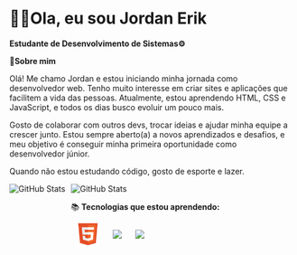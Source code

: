 <h1>🧑‍🦱Ola, eu sou Jordan Erik</h1>

**Estudante de Desenvolvimento de Sistemas⚙️**

**🔎Sobre mim**

Olá! Me chamo Jordan e estou iniciando minha jornada como desenvolvedor web. Tenho muito interesse em criar sites e aplicações que facilitem a vida das pessoas. Atualmente, estou aprendendo HTML, CSS e JavaScript, e todos os dias busco evoluir um pouco mais.

Gosto de colaborar com outros devs, trocar ideias e ajudar minha equipe a crescer junto. Estou sempre aberto(a) a novos aprendizados e desafios, e meu objetivo é conseguir minha primeira oportunidade como desenvolvedor júnior.

Quando não estou estudando código, gosto de esporte e lazer.

<img 
    align="left" 
    alt="GitHub Stats" 
    height="160" 
    style="padding-right: 10px;" 
    src="https://github-readme-stats.vercel.app/api?username=jord4n123&show_icons=true&theme=tokyonight&include_all_commits=true&locale=pt-br" 
/>
<img 
      alt="GitHub Stats" 
      height="160" 
      src="https://github-readme-stats.vercel.app/api/top-langs/?username=jord4n123&theme=tokyonight&layout=compact&custom_title=Tecnologias&langs_count=5" 
  />

📚 **Tecnologias que estou aprendendo:**
<div style="display: inline_block">

   <img align="center" width=40 heght=30 hspace=10 src="https://raw.githubusercontent.com/devicons/devicon/master/icons/html5/html5-original.svg" />
   <img align="center" width=40 heght=30 hspace=10 src="https://cdn.jsdelivr.net/gh/devicons/devicon@latest/icons/css3/css3-original.svg" />
   <img align="center" width=40 heght=30 hspace=10 src="https://cdn.jsdelivr.net/gh/devicons/devicon@latest/icons/git/git-original.svg" />
  </div>
</div>
